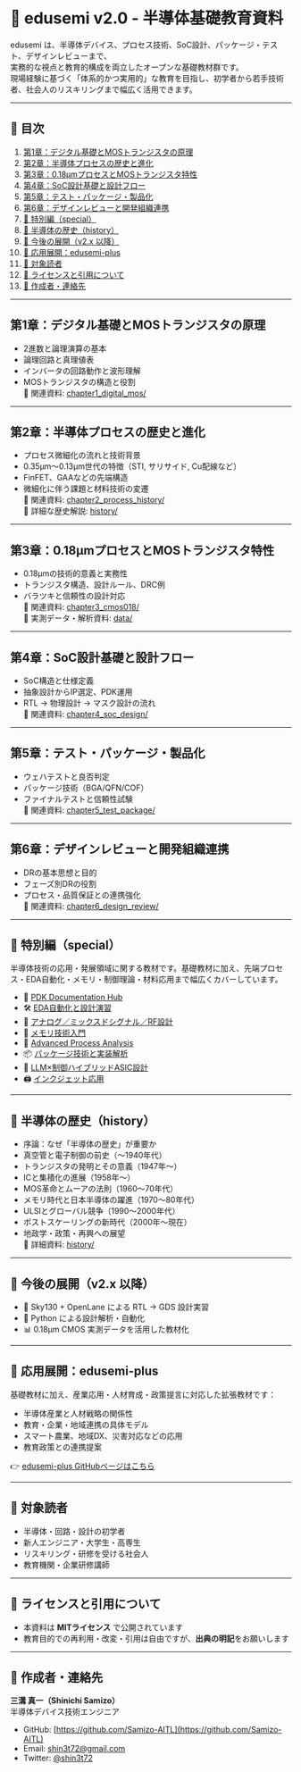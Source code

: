 # 📘 edusemi v2.0 - 半導体基礎教育資料

edusemi は、半導体デバイス、プロセス技術、SoC設計、パッケージ・テスト、デザインレビューまで、  
実務的な視点と教育的構成を両立したオープンな基礎教材群です。  
現場経験に基づく「体系的かつ実用的」な教育を目指し、初学者から若手技術者、社会人のリスキリングまで幅広く活用できます。

---

## 📑 目次

1. [第1章：デジタル基礎とMOSトランジスタの原理](#第1章デジタル基礎とmosトランジスタの原理)  
2. [第2章：半導体プロセスの歴史と進化](#第2章半導体プロセスの歴史と進化)  
3. [第3章：0.18μmプロセスとMOSトランジスタ特性](#第3章018μmプロセスとmosトランジスタ特性)  
4. [第4章：SoC設計基礎と設計フロー](#第4章soc設計基礎と設計フロー)  
5. [第5章：テスト・パッケージ・製品化](#第5章テストパッケージ製品化)  
6. [第6章：デザインレビューと開発組織連携](#第6章デザインレビューと開発組織連携)  
7. [🌟 特別編（special）](#特別編special)  
8. [📜 半導体の歴史（history）](#半導体の歴史history)  
9. [🧭 今後の展開（v2.x 以降）](#今後の展開v2x-以降)  
10. [🧩 応用展開：edusemi-plus](#応用展開edusemiplus)  
11. [🎯 対象読者](#対象読者)  
12. [📝 ライセンスと引用について](#ライセンスと引用について)  
13. [👤 作成者・連絡先](#作成者連絡先)

---

## 第1章：デジタル基礎とMOSトランジスタの原理

- 2進数と論理演算の基本  
- 論理回路と真理値表  
- インバータの回路動作と波形理解  
- MOSトランジスタの構造と役割  
🔗 関連資料: [chapter1_digital_mos/](chapter1_digital_mos/)

---

## 第2章：半導体プロセスの歴史と進化

- プロセス微細化の流れと技術背景  
- 0.35μm〜0.13μm世代の特徴（STI, サリサイド, Cu配線など）  
- FinFET、GAAなどの先端構造  
- 微細化に伴う課題と材料技術の変遷  
🔗 関連資料: [chapter2_process_history/](chapter2_process_history/)  
🔗 詳細な歴史解説: [history/](history/)

---

## 第3章：0.18μmプロセスとMOSトランジスタ特性

- 0.18μmの技術的意義と実務性  
- トランジスタ構造、設計ルール、DRC例  
- バラツキと信頼性の設計対応  
🔗 関連資料: [chapter3_cmos018/](chapter3_cmos018/)  
🔗 実測データ・解析資料: [data/](data/)

---

## 第4章：SoC設計基礎と設計フロー

- SoC構造と仕様定義  
- 抽象設計からIP選定、PDK運用  
- RTL → 物理設計 → マスク設計の流れ  
🔗 関連資料: [chapter4_soc_design/](chapter4_soc_design/)

---

## 第5章：テスト・パッケージ・製品化

- ウェハテストと良否判定  
- パッケージ技術（BGA/QFN/COF）  
- ファイナルテストと信頼性試験  
🔗 関連資料: [chapter5_test_package/](chapter5_test_package/)

---

## 第6章：デザインレビューと開発組織連携

- DRの基本思想と目的  
- フェーズ別DRの役割  
- プロセス・品質保証との連携強化  
🔗 関連資料: [chapter6_design_review/](chapter6_design_review/)

---

## 🌟 特別編（special）

半導体技術の応用・発展領域に関する教材です。基礎教材に加え、先端プロセス・EDA自動化・メモリ・制御理論・材料応用まで幅広くカバーしています。

- 🔧 [PDK Documentation Hub](special/pdk/)  
- 🛠️ [EDA自動化と設計演習](special/eda/)  
- 📡 [アナログ／ミックスドシグナル／RF設計](special/ams/)  
- 💾 [メモリ技術入門](special/memory/)  
- 🧪 [Advanced Process Analysis](special/advanced_process/)  
- 📦 [パッケージ技術と実装解析](special/package/)  
- 🧠 [LLM×制御ハイブリッドASIC設計](special/llm_control_asic/)  
- 🖨️ [インクジェット応用](special/inkjet/)

---

## 📜 半導体の歴史（history）

- 序論：なぜ「半導体の歴史」が重要か  
- 真空管と電子制御の前史（〜1940年代）  
- トランジスタの発明とその意義（1947年〜）  
- ICと集積化の進展（1958年〜）  
- MOS革命とムーアの法則（1960〜70年代）  
- メモリ時代と日本半導体の躍進（1970〜80年代）  
- ULSIとグローバル競争（1990〜2000年代）  
- ポストスケーリングの新時代（2000年〜現在）  
- 地政学・政策・再興への展望  
🔗 詳細資料: [history/](history/)

---

## 🧭 今後の展開（v2.x 以降）

- 🔁 Sky130 + OpenLane による RTL → GDS 設計実習  
- 🐍 Python による設計解析・自動化  
- 📊 0.18µm CMOS 実測データを活用した教材化  

---

## 🧩 応用展開：edusemi-plus

基礎教材に加え、産業応用・人材育成・政策提言に対応した拡張教材です：

- 半導体産業と人材戦略の関係性  
- 教育・企業・地域連携の具体モデル  
- スマート農業、地域DX、災害対応などの応用  
- 教育政策との連携提案  

👉 [edusemi-plus GitHubページはこちら](https://github.com/Samizo-AITL/edusemi-plus)

---

## 🎯 対象読者

- 半導体・回路・設計の初学者  
- 新人エンジニア・大学生・高専生  
- リスキリング・研修を受ける社会人  
- 教育機関・企業研修講師

---

## 📝 ライセンスと引用について

- 本資料は **MITライセンス** で公開されています  
- 教育目的での再利用・改変・引用は自由ですが、**出典の明記**をお願いします

---

## 👤 作成者・連絡先

**三溝 真一（Shinichi Samizo）**  
半導体デバイス技術エンジニア

- GitHub: [https://github.com/Samizo-AITL](https://github.com/Samizo-AITL)  
- Email: shin3t72@gmail.com  
- Twitter: [@shin3t72](https://twitter.com/shin3t72)
